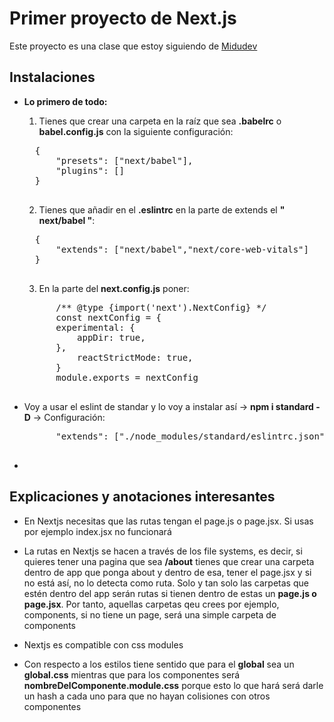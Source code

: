 # Primer proyecto de Next.js

Este proyecto es una clase que estoy siguiendo de [Midudev](https://www.youtube.com/watch?v=tA-_vAz9y78&t=433s)

## Instalaciones

- **Lo primero de todo:**

    1. Tienes que crear una carpeta en la raíz que sea **.babelrc** o **babel.config.js** con la siguiente configuración:
    <pre>
    {
        "presets": ["next/babel"],
        "plugins": []
    }
    </pre>

    2. Tienes que añadir en el **.eslintrc** en la parte de extends el **" next/babel "**:

    <pre>
    {
        "extends": ["next/babel","next/core-web-vitals"]
    }
    </pre>

    3. En la parte del **next.config.js** poner:

    <pre>
        /** @type {import('next').NextConfig} */
        const nextConfig = {
        experimental: {
            appDir: true,
        },
            reactStrictMode: true,
        }
        module.exports = nextConfig
    </pre>

- Voy a usar el eslint de standar y lo voy a instalar así -> **npm i standard -D** -> Configuración:

    <pre>
        "extends": ["./node_modules/standard/eslintrc.json"]
    </pre>

- 

## Explicaciones y anotaciones interesantes

- En Nextjs necesitas que las rutas tengan el page.js o page.jsx. Si usas por ejemplo index.jsx no funcionará

- La rutas en Nextjs se hacen a través de los file systems, es decir, si quieres tener una pagina que sea **/about** tienes que crear una carpeta dentro de app que ponga about y dentro de esa, tener el page.jsx y si no está así, no lo detecta como ruta. Solo y tan solo las carpetas que estén dentro del app serán rutas si tienen dentro de estas un **page.js o page.jsx**. Por tanto, aquellas carpetas qeu crees por ejemplo, components, si no tiene un page, será una simple carpeta de components

- Nextjs es compatible con css modules

- Con respecto a los estilos tiene sentido que para el **global** sea un **global.css** mientras que para los componentes será **nombreDelComponente.module.css** porque esto lo que hará será darle un hash a cada uno para que no hayan colisiones con otros componentes

